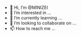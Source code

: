 - 👋 Hi, I’m @MINIZEI
- 👀 I’m interested in ...
- 🌱 I’m currently learning ...
- 💞️ I’m looking to collaborate on ...
- 📫 How to reach me ...

<!---
MINIZEI/MINIZEI is a ✨ special ✨ repository because its `README.md` (this file) appears on your GitHub profile.
You can click the Preview link to take a look at your changes.
--->
